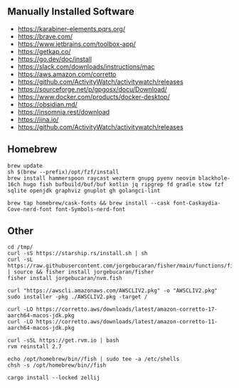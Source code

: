 ## Manually Installed Software

- https://karabiner-elements.pqrs.org/
- https://brave.com/
- https://www.jetbrains.com/toolbox-app/
- https://getkap.co/
- https://go.dev/doc/install
- https://slack.com/downloads/instructions/mac
- https://aws.amazon.com/corretto
- https://github.com/ActivityWatch/activitywatch/releases
- https://sourceforge.net/p/gpgosx/docu/Download/
- https://www.docker.com/products/docker-desktop/
- https://obsidian.md/
- https://insomnia.rest/download
- https://iina.io/
- https://github.com/ActivityWatch/activitywatch/releases




## Homebrew

```
brew update
sh $(brew --prefix)/opt/fzf/install
brew install hammerspoon raycast wezterm gnupg pyenv neovim blackhole-16ch hugo fish bufbuild/buf/buf kotlin jq ripgrep fd gradle stow fzf sqlite openjdk graphviz gnuplot gh golangci-lint

brew tap homebrew/cask-fonts && brew install --cask font-Caskaydia-Cove-nerd-font font-Symbols-nerd-font
```


## Other

```
cd /tmp/
curl -sS https://starship.rs/install.sh | sh
curl -sL https://raw.githubusercontent.com/jorgebucaran/fisher/main/functions/fisher.fish | source && fisher install jorgebucaran/fisher
fisher install jorgebucaran/nvm.fish

curl "https://awscli.amazonaws.com/AWSCLIV2.pkg" -o "AWSCLIV2.pkg"
sudo installer -pkg ./AWSCLIV2.pkg -target /

curl -LO https://corretto.aws/downloads/latest/amazon-corretto-17-aarch64-macos-jdk.pkg
curl -LO https://corretto.aws/downloads/latest/amazon-corretto-11-aarch64-macos-jdk.pkg

curl -sSL https://get.rvm.io | bash
rvm reinstall 2.7

echo /opt/homebrew/bin//fish | sudo tee -a /etc/shells
chsh -s /opt/homebrew/bin//fish

cargo install --locked zellij

```
